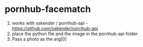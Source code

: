 # pornhub-facematch

1. works with sskender / pornhub-api - https://github.com/sskender/pornhub-api
2. place the python file and the image in the pornhub-api folder
3. Pass a photo as the arg[0]


